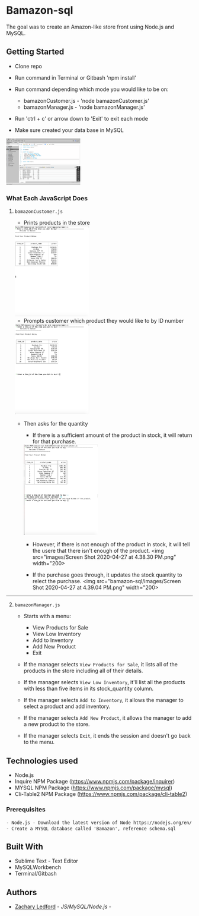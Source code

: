 # Bamazon-sql

The goal was to create an Amazon-like store front using Node.js and MySQL.

## Getting Started

- Clone repo
- Run command in Terminal or Gitbash 'npm install'
- Run command depending which mode you would like to be on:
    * bamazonCustomer.js - 'node bamazonCustomer.js'
    * bamazonManager.js - 'node bamazonManager.js'
- Run 'ctrl + c' or arrow down to 'Exit' to exit each mode

- Make sure created your data base in MySQL
<img src="images/Screen Shot 2020-04-27 at 4.30.05 PM.png" width="200">

### What Each JavaScript Does

1. `bamazonCustomer.js`

    * Prints products in the store
    <img src="images/Screen Shot 2020-04-27 at 4.36.55 PM.png" width="200">
    
    * Prompts customer which product they would like to by ID number
    <img src="images/Screen Shot 2020-04-27 at 4.37.11 PM.png" width="200">
    
    * Then asks for the quantity

        * If there is a sufficient amount of the product in stock, it will return for that purchase.
        <img src="images/Screen Shot 2020-04-27 at 4.37.48 PM.png" width="200">

        * However, if there is not enough of the product in stock, it will tell the usere that there isn't enough of the product.
        <img src="images/Screen Shot 2020-04-27 at 4.38.30 PM.png" width="200>
        
        * If the purchase goes through, it updates the stock quantity to relect the purchase.
        <img src="bamazon-sql/images/Screen Shot 2020-04-27 at 4.39.04 PM.png" width="200>

-----------------------------

2. `bamazonManager.js`

    * Starts with a menu:
        * View Products for Sale
        * View Low Inventory
        * Add to Inventory
        * Add New Product
        * Exit
    
    * If the manager selects `View Products for Sale`, it lists all of the products in the store including all of their details.

    * If the manager selects `View Low Inventory`, it'll list all the products with less than five items in its stock_quantity column.

    * If the manager selects `Add to Inventory`, it allows the manager to select a product and add inventory.

    * If the manager selects `Add New Product`, it allows the manager to add a new product to the store.

    * If the manager selects `Exit`, it ends the session and doesn't go back to the menu.

## Technologies used
- Node.js
- Inquire NPM Package (https://www.npmjs.com/package/inquirer)
- MYSQL NPM Package (https://www.npmjs.com/package/mysql)
- Cli-Table2 NPM Package (https://www.npmjs.com/package/cli-table2)
### Prerequisites

```
- Node.js - Download the latest version of Node https://nodejs.org/en/
- Create a MYSQL database called 'Bamazon', reference schema.sql
```

## Built With

* Sublime Text - Text Editor
* MySQLWorkbench
* Terminal/Gitbash

## Authors

* [Zachary Ledford](https://github.com/thePROZACH25) - *JS/MySQL/Node.js* - 